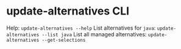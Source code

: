 # update-alternatives CLI

Help: `update-alternatives --help`
List alternatives for `java`: `update-alternatives --list java`
List all managed alternatives: `update-alternatives --get-selections`
